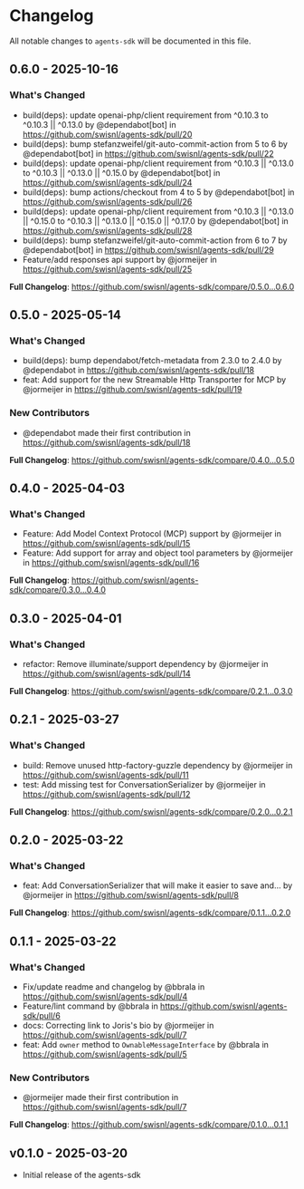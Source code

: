 # Changelog

All notable changes to `agents-sdk` will be documented in this file.

## 0.6.0 - 2025-10-16

### What's Changed

* build(deps): update openai-php/client requirement from ^0.10.3 to ^0.10.3 || ^0.13.0 by @dependabot[bot] in https://github.com/swisnl/agents-sdk/pull/20
* build(deps): bump stefanzweifel/git-auto-commit-action from 5 to 6 by @dependabot[bot] in https://github.com/swisnl/agents-sdk/pull/22
* build(deps): update openai-php/client requirement from ^0.10.3 || ^0.13.0 to ^0.10.3 || ^0.13.0 || ^0.15.0 by @dependabot[bot] in https://github.com/swisnl/agents-sdk/pull/24
* build(deps): bump actions/checkout from 4 to 5 by @dependabot[bot] in https://github.com/swisnl/agents-sdk/pull/26
* build(deps): update openai-php/client requirement from ^0.10.3 || ^0.13.0 || ^0.15.0 to ^0.10.3 || ^0.13.0 || ^0.15.0 || ^0.17.0 by @dependabot[bot] in https://github.com/swisnl/agents-sdk/pull/28
* build(deps): bump stefanzweifel/git-auto-commit-action from 6 to 7 by @dependabot[bot] in https://github.com/swisnl/agents-sdk/pull/29
* Feature/add responses api support by @jormeijer in https://github.com/swisnl/agents-sdk/pull/25

**Full Changelog**: https://github.com/swisnl/agents-sdk/compare/0.5.0...0.6.0

## 0.5.0 - 2025-05-14

### What's Changed

* build(deps): bump dependabot/fetch-metadata from 2.3.0 to 2.4.0 by @dependabot in https://github.com/swisnl/agents-sdk/pull/18
* feat: Add support for the new Streamable Http Transporter for MCP by @jormeijer in https://github.com/swisnl/agents-sdk/pull/19

### New Contributors

* @dependabot made their first contribution in https://github.com/swisnl/agents-sdk/pull/18

**Full Changelog**: https://github.com/swisnl/agents-sdk/compare/0.4.0...0.5.0

## 0.4.0 - 2025-04-03

### What's Changed

* Feature: Add Model Context Protocol (MCP) support by @jormeijer in https://github.com/swisnl/agents-sdk/pull/15
* Feature: Add support for array and object tool parameters by @jormeijer in https://github.com/swisnl/agents-sdk/pull/16

**Full Changelog**: https://github.com/swisnl/agents-sdk/compare/0.3.0...0.4.0

## 0.3.0 - 2025-04-01

### What's Changed

* refactor: Remove illuminate/support dependency by @jormeijer in https://github.com/swisnl/agents-sdk/pull/14

**Full Changelog**: https://github.com/swisnl/agents-sdk/compare/0.2.1...0.3.0

## 0.2.1 - 2025-03-27

### What's Changed

* build: Remove unused http-factory-guzzle dependency by @jormeijer in https://github.com/swisnl/agents-sdk/pull/11
* test: Add missing test for ConversationSerializer by @jormeijer in https://github.com/swisnl/agents-sdk/pull/12

**Full Changelog**: https://github.com/swisnl/agents-sdk/compare/0.2.0...0.2.1

## 0.2.0 - 2025-03-22

### What's Changed

* feat: Add ConversationSerializer that will make it easier to save and… by @jormeijer in https://github.com/swisnl/agents-sdk/pull/8

**Full Changelog**: https://github.com/swisnl/agents-sdk/compare/0.1.1...0.2.0

## 0.1.1 - 2025-03-22

### What's Changed

* Fix/update readme and changelog by @bbrala in https://github.com/swisnl/agents-sdk/pull/4
* Feature/lint command by @bbrala in https://github.com/swisnl/agents-sdk/pull/6
* docs: Correcting link to Joris's bio by @jormeijer in https://github.com/swisnl/agents-sdk/pull/7
* feat: Add `owner` method to `OwnableMessageInterface` by @bbrala in https://github.com/swisnl/agents-sdk/pull/5

### New Contributors

* @jormeijer made their first contribution in https://github.com/swisnl/agents-sdk/pull/7

**Full Changelog**: https://github.com/swisnl/agents-sdk/compare/0.1.0...0.1.1

## v0.1.0 - 2025-03-20

* Initial release of the agents-sdk
